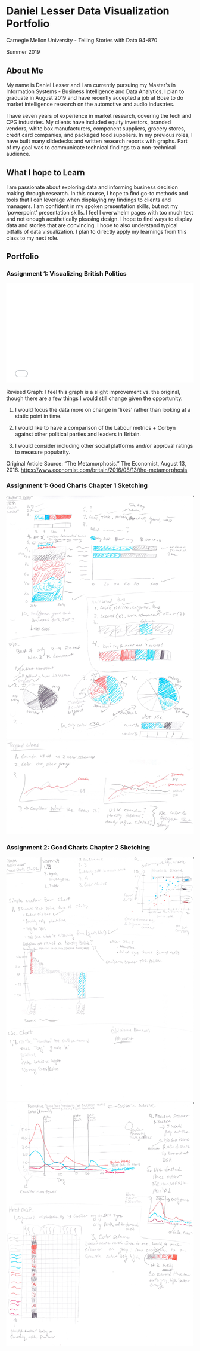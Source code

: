 # Daniel Lesser Data Visualization Portfolio
Carnegie Mellon University - Telling Stories with Data 94-870

Summer 2019

## About Me

My name is Daniel Lesser and I am currently pursuing my Master's in Information Systems - Business Intelligence and Data Analytics.  I plan to graduate in August 2019 and have recently accepted a job at Bose to do market intelligence research on the automotive and audio industries.  

I have seven years of experience in market research, covering the tech and CPG industries.  My clients have included equity investors, branded vendors, white box manufacturers, component suppliers, grocery stores, credit card companies, and packaged food suppliers. In my previous roles, I have built many slidedecks and written research reports with graphs.  Part of my goal was to communicate technical findings to a non-technical audience.

## What I hope to Learn

I am passionate about exploring data and informing business decision making through research.  In this course, I hope to find go-to methods and tools that I can leverage when displaying my findings to clients and managers.  I am confident in my spoken presentation skills, but not my 'powerpoint' presentation skills.  I feel I overwhelm pages with too much text and not enough aesthetically pleasing design.  I hope to find ways to display data and stories that are convincing.  I hope to also understand typical pitfalls of data visualization.  I plan to directly apply my learnings from this class to my next role.

## Portfolio

### Assignment 1: Visualizing British Politics

<iframe title="Labour Party Moving Left" aria-label="Bar Chart" id="datawrapper-chart-m9N9s" src="//datawrapper.dwcdn.net/m9N9s/1/" scrolling="no" frameborder="0" style="width: 0; min-width: 100% !important; border: none;" height="265"></iframe><script type="text/javascript">!function(){"use strict";window.addEventListener("message",function(a){if(void 0!==a.data["datawrapper-height"])for(var e in a.data["datawrapper-height"]){var t=document.getElementById("datawrapper-chart-"+e)||document.querySelector("iframe[src*='"+e+"']");t&&(t.style.height=a.data["datawrapper-height"][e]+"px")}})}();</script>

Revised Graph:  I feel this graph is a slight improvement vs. the original, though there are a few things I would still change given the opportunity.  

  1) I would focus the data more on change in 'likes' rather than looking at a static point in time. 
  
  2) I would like to have a comparison of the Labour metrics + Corbyn against other political parties and leaders in Britain.
  
  3) I would consider including other social platforms and/or approval ratings to measure popularity.  

Original Article Source: “The Metamorphosis.” The Economist, August 13, 2016. https://www.economist.com/britain/2016/08/13/the-metamorphosis

### Assignment 1: Good Charts Chapter 1 Sketching

![Sketching_1](https://raw.githubusercontent.com/Oldyeller89/DataVizPortfolio/master/GoodCharts_Exercise_Chap1_1.jpg)
![Sketching_2](https://raw.githubusercontent.com/Oldyeller89/DataVizPortfolio/master/GoodCharts_Exercise_Chap1_2.jpg)

### Assignment 2: Good Charts Chapter 2 Sketching

![Sketching_1](https://raw.githubusercontent.com/Oldyeller89/DataVizPortfolio/master/GoodCharts_ex_chap2_1.jpg)
![Sketching_2](https://raw.githubusercontent.com/Oldyeller89/DataVizPortfolio/master/GoodCharts_ex_chap2_2.jpg)
